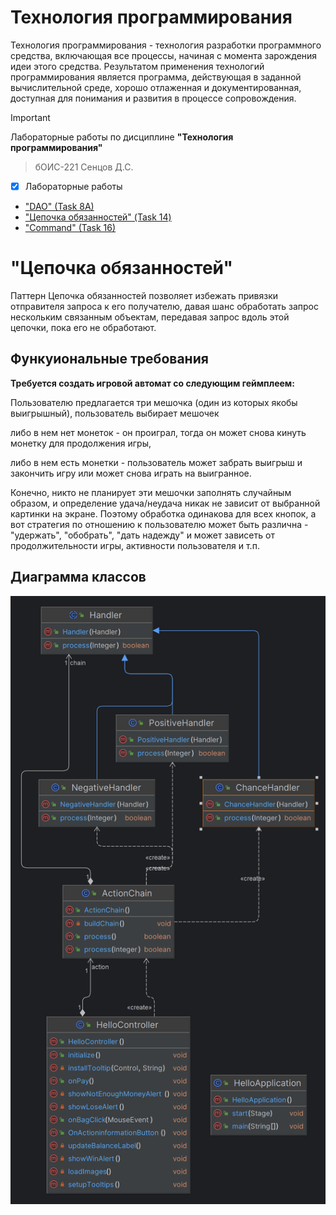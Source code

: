 # Технология программирования
Технология программирования - технология разработки программного средства, включающая все процессы, начиная с момента зарождения идеи этого средства. Результатом применения технологий программирования является программа, действующая в заданной вычислительной среде, хорошо отлаженная и документированная, доступная для понимания и развития в процессе сопровождения.

> [!IMPORTANT]
> Лабораторные работы по дисциплине __"Технология программирования"__
> > бОИС-221 Сенцов Д.С.
- [x] Лабораторные работы
- ["DAO" (Task 8A)](https://github.com/gedjien/bois221_javafx_sn/tree/prTask_NowLesson)
- ["Цепочка обязанностей" (Task 14)](https://github.com/gedjien/bois221_javafx_sn/tree/Task14_ChainOfResponsibilities)
- ["Command" (Task 16)](https://github.com/gedjien/bois221_javafx_sn/tree/prTask_TimerServer)

# "Цепочка обязанностей"

Паттерн Цепочка обязанностей позволяет избежать привязки отправителя запроса к его получателю, давая шанс обработать запрос нескольким  связанным объектам, передавая запрос вдоль этой цепочки, пока его не обработают.


## Функуиональные требования

**Требуется создать  игровой автомат со следующим геймплеем:**
 
Пользователю предлагается три мешочка (один из которых якобы выигрышный), пользователь выбирает мешочек 

либо в нем нет монеток - он проиграл, тогда он может снова кинуть монетку для продолжения игры, 

либо  в нем есть монетки -  пользователь может забрать выигрыш и закончить игру или  может снова играть на выигранное.

Конечно, никто не планирует эти мешочки заполнять случайным образом, и определение удача/неудача  никак не зависит от выбранной картинки на экране. Поэтому обработка одинакова для всех кнопок, а вот стратегия по отношению к пользователю может быть различна - "удержать", "обобрать", "дать надежду" и может зависеть от продолжительности игры, активности пользователя и т.п.

## Диаграмма классов
![class diagram](img.png)
